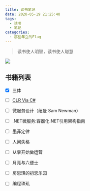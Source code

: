 ```yaml
---
title: 读书笔记
date: 2020-05-19 21:25:40
tags:
  - 读书
  - 笔记
categories:
  - 那些年立的Flag
---
```


> 读书使人明智，读书使人聪慧

![](https://cdn.jsdelivr.net/gh/uncmd/MyResource/Hexo/images/books.jpg)

<!-- more -->

## 书籍列表

- [x] 三体
 
- [ ] [CLR Via C#](https://uncmd.github.io/books/CLR/)

- [ ] 微服务设计（纽曼 Sam Newman）

- [ ] .NET微服务:容器化.NET引用架构指南

- [ ] 墨菲定律

- [ ] 人间失格

- [ ] 从零开始做运营

- [ ] 月亮与六便士

- [ ] 房思琪的初恋乐园

- [ ] 编程珠玑  